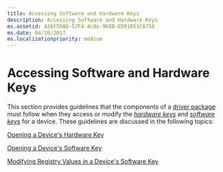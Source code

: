 ```yaml
---
title: Accessing Software and Hardware Keys
description: Accessing Software and Hardware Keys
ms.assetid: A26F5DAD-57F4-4c0a-968B-ED91D51C8758
ms.date: 04/20/2017
ms.localizationpriority: medium
---
```


# Accessing Software and Hardware Keys


This section provides guidelines that the components of a [driver package](driver-packages.md) must follow when they access or modify the [*hardware keys*](https://msdn.microsoft.com/library/windows/hardware/ff556288#wdkgloss-hardware-key) and [*software keys*](https://msdn.microsoft.com/library/windows/hardware/ff556336#wdkgloss-software-key) for a device. These guidelines are discussed in the following topics:

[Opening a Device's Hardware Key](opening-a-device-s-hardware-key.md)

[Opening a Device's Software Key](opening-a-device-s-software-key.md)

[Modifying Registry Values in a Device's Software Key](modifying-registry-values-in-a-device-s-software-key-.md)

 

 





